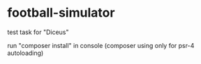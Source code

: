 # football-simulator
test task for "Diceus"


run "composer install" in console
(composer using only for psr-4 autoloading)

